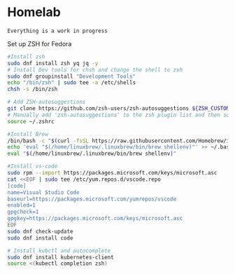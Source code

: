 # Homelab 

``` Everything is a work in progress ```

Set up ZSH for Fedora 

```bash
#Install zsh
sudo dnf install zsh yq jq -y
# Install Dev tools for chsh and change the shell to zsh
sudo dnf groupinstall "Development Tools"
echo "/bin/zsh" | sudo tee -a /etc/shells
chsh -s /bin/zsh

# Add ZSH-autosuggestions
git clone https://github.com/zsh-users/zsh-autosuggestions ${ZSH_CUSTOM:-~/.oh-my-zsh/custom}/plugins/zsh-autosuggestions
# Manually add 'zsh-autosuggestions' to the zsh plugin list and then source the zshrc file
source ~/.zshrc

#Install Brew
/bin/bash -c "$(curl -fsSL https://raw.githubusercontent.com/Homebrew/install/HEAD/install.sh)"
echo 'eval "$(/home/linuxbrew/.linuxbrew/bin/brew shellenv)"' >> ~/.bash_profile
eval "$(/home/linuxbrew/.linuxbrew/bin/brew shellenv)"

#Install vs-code
sudo rpm --import https://packages.microsoft.com/keys/microsoft.asc
cat <<EOF | sudo tee /etc/yum.repos.d/vscode.repo
[code]
name=Visual Studio Code
baseurl=https://packages.microsoft.com/yumrepos/vscode
enabled=1
gpgcheck=1
gpgkey=https://packages.microsoft.com/keys/microsoft.asc
EOF
sudo dnf check-update
sudo dnf install code

# Install kubctl and autocomplete
sudo dnf install kubernetes-client
source <(kubectl completion zsh)

```